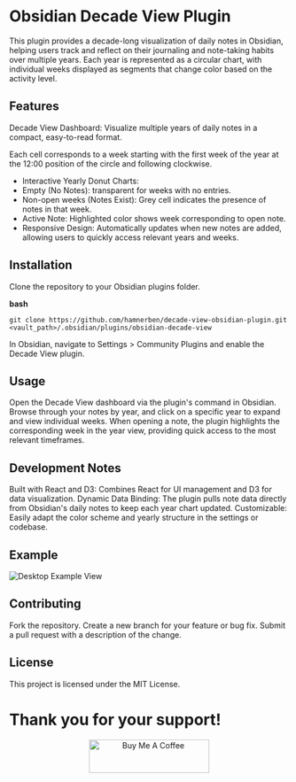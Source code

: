# Obsidian Decade View Plugin

This plugin provides a decade-long visualization of daily notes in Obsidian, helping users track and reflect on their journaling and note-taking habits over multiple years. Each year is represented as a circular chart, with individual weeks displayed as segments that change color based on the activity level.

## Features

Decade View Dashboard: Visualize multiple years of daily notes in a compact, easy-to-read format.  

Each cell corresponds to a week starting with the first week of the year at the 12:00 position of the circle and following clockwise.

- Interactive Yearly Donut Charts:
- Empty (No Notes): transparent for weeks with no entries.
- Non-open weeks (Notes Exist): Grey cell indicates the presence of notes in that week.
- Active Note: Highlighted color shows week corresponding to open note.
- Responsive Design: Automatically updates when new notes are added, allowing users to quickly access relevant years and weeks.

## Installation

Clone the repository to your Obsidian plugins folder.

**bash**
```
git clone https://github.com/hamnerben/decade-view-obsidian-plugin.git <vault_path>/.obsidian/plugins/obsidian-decade-view
```
In Obsidian, navigate to Settings > Community Plugins and enable the Decade View plugin.

## Usage

Open the Decade View dashboard via the plugin's command in Obsidian.
Browse through your notes by year, and click on a specific year to expand and view individual weeks.
When opening a note, the plugin highlights the corresponding week in the year view, providing quick access to the most relevant timeframes.

## Development Notes

Built with React and D3: Combines React for UI management and D3 for data visualization.
Dynamic Data Binding: The plugin pulls note data directly from Obsidian's daily notes to keep each year chart updated.
Customizable: Easily adapt the color scheme and yearly structure in the settings or codebase.

## Example

![Desktop Example View](https://github.com/hamnerben/decade-view-obsidian-plugin/blob/master/src/images/example.png)

## Contributing

Fork the repository.
Create a new branch for your feature or bug fix.
Submit a pull request with a description of the change.

## License

This project is licensed under the MIT License.

# Thank you for your support!
<p align="center">
<a  href="https://www.buymeacoffee.com/hamnerben" target="_blank"><img src="https://cdn.buymeacoffee.com/buttons/v2/default-yellow.png" alt="Buy Me A Coffee" style="height: 60px !important;width: 217px !important;" ></a>
</p>
